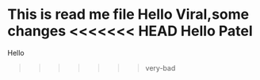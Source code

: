 This is read me file
Hello Viral,some changes
<<<<<<< HEAD
Hello Patel
=======
Hello
>>>>>>> very-bad
